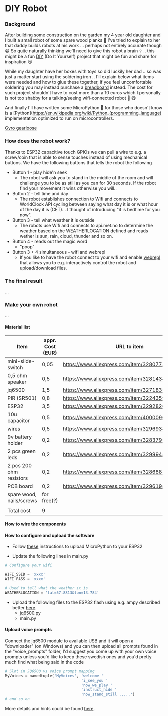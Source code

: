 # DIY Robot

### Background
After building some construction on the garden my 4 year old daughter and I built a small robot of some spare wood planks :hammer: 
I've tried to explain to her that daddy builds robots at his work ... perhaps not entirely accurate though :grin:
So quite naturally thinking we'll need to give this robot a brain :bulb: .. this might be a fun [DIY](https://en.wikipedia.org/wiki/Do_it_yourself) (Do It Yourself) project
that might be fun and share for inspiration :smirk:

While my daughter have her boxes with toys so did luckily her dad .. so was just a matter start using the soldering iron ..
I'll explain below what items were needed and how to glue these together, 
if you feel uncomfortable soldering you may instead purchase a [breadboard](https://www.aliexpress.com/item/1893684840.html) instead.
The cost for such project shouldn't have to cost more than a 10 euros which I personally is not too shabby for a talking/seeing wifi-connected robot :money_with_wings: :yum:

And finally I'll have written some MicroPython :snake: for those who doesn't know is a [Python](https://en.wikipedia.org/wiki/Python_(programming_language)
implementation optimized to run on microcontrollers. 

[Gyro gearloose](https://vignette.wikia.nocookie.net/kalleankasverige/images/7/73/Oppfinnar-Jocke.gif/revision/latest?cb=20130720090538&path-prefix=sv)

### How does the robot work?
Thanks to ESP32 capacitive touch GPIOs we can pull a wire to e.g. a screw/coin that is able to sense touches instead of using mechanical buttons.
We have the following buttons that tells the robot the following

- Button 1 - play hide'n seek
    - The robot will ask you to stand in the middle of the room and will challenge you to be as still as you can for 30 seconds.
    If the robot find your movement it wins otherwise you will..
- Button 2 - tell time and day
    - The robot establishes connection to Wifi and connects to WorldClock API cycling between saying what day it is or what hour of the day it is (CET)... I thought of introducing "it is bedtime for you now".
- Button 3 - tell what weather it is outside
    - The robots use Wifi and connects to api.met.no to determine the weather based on the WEATHERLOCATION defined and reads wether is sun, rain, cloud, thunder and so on.
- Button 4 - reads out the magic word
    - "poop"
- Button 3 + 4 simultaneous - wifi and webrepl
    - If you like to have the robot connect to your wifi and enable [webrepl](https://docs.micropython.org/en/latest/esp8266/tutorial/repl.html) that allows you to e.g. interactively control the robot and upload/download files.
      

### The final result
...


### Make your own robot
...

#### Material list

| ﻿Item                    	| appr. Cost (EUR) 	| URL to item                                        	|
|-------------------------	|------------------	|----------------------------------------------------	|
| mini-slide-switch       	| 0,05             	| https://www.aliexpress.com/item/32807751467.html   	|
| 0,5 ohm speaker         	| 0,5              	| https://www.aliexpress.com/item/32814341548.html   	|
| jq6500                  	| 1,5              	| https://www.aliexpress.com/item/32718352583.html   	|
| PIR (SR501)             	| 0,8              	| https://www.aliexpress.com/item/32243592989.html   	|
| ESP32                   	| 3,5              	| https://www.aliexpress.com/item/32928267626.html   	|
| 10u capacitor           	| 0,5              	| https://www.aliexpress.com/item/4000096483128.html 	|
| wires                   	| 0,5              	| https://www.aliexpress.com/item/32969382424.html   	|
| 9v battery holder       	| 0,2              	| https://www.aliexpress.com/item/32837950993.html   	|
| 2 pcs green leds        	| 0,2              	| https://www.aliexpress.com/item/32999447594.html   	|
| 2 pcs 200 ohm resistors 	| 0,2              	| https://www.aliexpress.com/item/32868810758.html   	|
| PCB board               	| 0,2              	| https://www.aliexpress.com/item/32961983574.html   	|
| spare wood, nails/screws  | for free(?)       |                                                    	|
|                         	|                  	|                                                    	|
| Total cost              	| 9                	|                                                    	|

#### How to wire the components


#### How to configure and upload the software

- Follow [these](https://docs.micropython.org/en/latest/esp32/tutorial/intro.html) instructions to upload MicroPython to your ESP32

- Update the following lines in main.py

```python
# Configure your wifi

WIFI_SSID = 'xxxx'
WIFI_PASS = 'xxxx'

# Used to tell what the weather it is
WEATHERLOCATION = 'lat=57.8813&lon=13.784'
```

- Upload the following files to the ESP32 flash using e.g. ampy described better [here](https://boneskull.com/micropython-on-esp32-part-1/).
    - jq6500.py
    - main.py


#### Upload voice prompts

Connect the jq6500 module to available USB and it will open a "downloader" (on Windows) and you can then
upload all prompts found in the "voice_prompts" folder, I'd suggest you come up with your own voice prompts unless you'd like to keep these swedish ones and you'd pretty much find what being said in the code

```python
# Slot in JQ6500 vs voice prompt mapping
MyVoices = namedtuple('MyVoices', 'welcome '
                                  'i_see_you '
                                  'now_we_play '
                                  'instruct_hide '
                                  'now_stand_still .....')
# and so on
```
More details and hints could be found [here](https://sparks.gogo.co.nz/jq6500/index.html).


